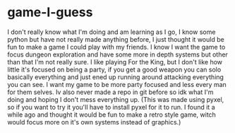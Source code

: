 # game-I-guess 
I don't really know what I'm doing and am learning as I go, I know some python but have not really made anything before, I just thought it would be fun to make a game I could play with my friends. 
I know I want the game to focus dungeon exploration and have some more in depth systems but other than that I'm not really sure. I like playing For the King, but I don't like how little it's focused on being a party, if you get a good weapon you can solo basically everything and just ened up running around attacking everything you can see. I want my game to be more party focused and less every man for them selves. 
Iv also never made a repo in git before so idk what I'm doing and hoping I don't mess everything up. 
(This was made using pyxel, so if you want to try it you'll have to install pyxel for it to run.
I found it a while ago and thought it would be fun to make a retro style game, witch would focus more on it's own systems instead of graphics.)